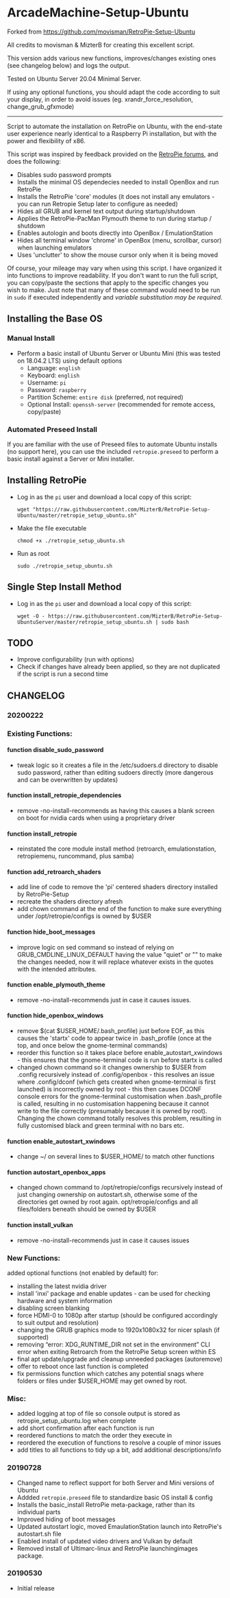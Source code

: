# ArcadeMachine-Setup-Ubuntu

Forked from https://github.com/movisman/RetroPie-Setup-Ubuntu

All credits to movisman & MizterB for creating this excellent script.

This version adds various new functions, improves/changes existing ones (see changelog below) and logs the output. 

Tested on Ubuntu Server 20.04 Minimal Server.

If using any optional functions, you should adapt the code according to suit your display, in order to avoid issues (eg. xrandr_force_resolution, change_grub_gfxmode)

---

Script to automate the installation on RetroPie on Ubuntu, with the end-state user experience nearly identical to a Raspberry Pi installation, but with the power and flexibility of x86.

This script was inspired by feedback provided on the [RetroPie forums](https://retropie.org.uk/forum/topic/18810/retropie-installation-on-ubuntu-server-x64-18-04-1), and does the following:
- Disables sudo password prompts
- Installs the minimal OS dependecies needed to install OpenBox and run RetroPie
- Installs the RetroPie 'core' modules (it does not install any emulators - you can run Retropie Setup later to configure as needed)
- Hides all GRUB and kernel text output during startup/shutdown
- Applies the RetroPie-PacMan Plymouth theme to run during startup / shutdown
- Enables autologin and boots directly into OpenBox / EmulationStation
- Hides all terminal window 'chrome' in OpenBox (menu, scrollbar, cursor) when launching emulators
- Uses 'unclutter' to show the mouse cursor only when it is being moved

Of course, your mileage may vary when using this script.  I have organized it into functions to improve readability.  If you don't want to run the full script, you can copy/paste the sections that apply to the specific changes you wish to make.  Just note that many of these command would need to be run in `sudo` if executed independently and *variable substitution may be required*.

## Installing the Base OS
### Manual Install
- Perform a basic install of Ubuntu Server or Ubuntu Mini (this was tested on 18.04.2 LTS) using default options
  - Language: `english`
  - Keyboard: `english`
  - Username: `pi` 
  - Password: `raspberry`
  - Partition Scheme: `entire disk` (preferred, not required)
  - Optional Install: `openssh-server` (recommended for remote access, copy/paste)
### Automated Preseed Install
If you are familiar with the use of Preseed files to automate Ubuntu installs (no support here), you can use the included `retropie.preseed` to perform a basic install against a Server or Mini installer.

## Installing RetroPie
- Log in as the `pi` user and download a local copy of this script:
  
  `wget "https://raw.githubusercontent.com/MizterB/RetroPie-Setup-Ubuntu/master/retropie_setup_ubuntu.sh"`

- Make the file executable
  
  `chmod +x ./retropie_setup_ubuntu.sh`

- Run as root
  
  `sudo ./retropie_setup_ubuntu.sh`


## Single Step Install Method
- Log in as the `pi` user and download a local copy of this script:
  
  `wget -O - https://raw.githubusercontent.com/MizterB/RetroPie-Setup-UbuntuServer/master/retropie_setup_ubuntu.sh | sudo bash`

## TODO
- Improve configurability (run with options)
- Check if changes have already been applied, so they are not duplicated if the script is run a second time

## CHANGELOG
### 20200222
### Existing Functions:
#### function disable_sudo_password
- tweak logic so it creates a file in the /etc/sudoers.d directory to disable sudo password, rather than editing sudoers directly (more dangerous and can be overwritten by updates)
#### function install_retropie_dependencies
- remove -no-install-recommends as having this causes a blank screen on boot for nvidia cards when using a proprietary driver
#### function install_retropie
- reinstated the core module install method (retroarch, emulationstation, retropiemenu, runcommand, plus samba)
#### function add_retroarch_shaders
- add line of code to remove the 'pi' centered shaders directory installed by RetroPie-Setup
- recreate the shaders directory afresh
- add chown command at the end of the function to make sure everything under /opt/retropie/configs is owned by $USER
#### function hide_boot_messages
- improve logic on sed command so instead of relying on GRUB_CMDLINE_LINUX_DEFAULT having the value "quiet" or "" to make the changes needed, now it will replace whatever exists in the quotes with the intended attributes.
#### function enable_plymouth_theme
- remove -no-install-recommends just in case it causes issues.
#### function hide_openbox_windows
- remove $(cat $USER_HOME/.bash_profile) just before EOF, as this causes the 'startx' code to appear twice in .bash_profile (once at the top, and once below the gnome-terminal commands)
- reorder this function so it takes place before enable_autostart_xwindows - this ensures that the gnome-terminal code is run before startx is called
- changed chown command so it changes ownership to $USER from .config recursively instead of .config/openbox - this resolves an issue where .config/dconf (which gets created when gnome-terminal is first launched) is incorrectly owned by root - this then causes DCONF console errors for the gnome-terminal customisation when .bash_profile is called, resulting in no customisation happening because it cannot write to the file correctly (presumably because it is owned by root). Changing the chown command totally resolves this problem, resulting in fully customised black and green terminal with no bars etc.
#### function enable_autostart_xwindows
- change ~/ on several lines to $USER_HOME/ to match other functions
#### function autostart_openbox_apps
- changed chown command to /opt/retropie/configs recursively instead of just changing ownership on autostart.sh, otherwise some of the directories get owned by root again. opt/retropie/configs and all files/folders beneath should be owned by $USER
#### function install_vulkan
- remove -no-install-recommends just in case it causes issues
### New Functions:
added optional functions (not enabled by default) for:
- installing the latest nvidia driver
- install 'inxi' package and enable updates - can be used for checking hardware and system information
- disabling screen blanking
- force HDMI-0 to 1080p after startup (should be configured accordingly to suit output and resolution)
- changing the GRUB graphics mode to 1920x1080x32 for nicer splash (if supported)
- removing “error: XDG_RUNTIME_DIR not set in the environment” CLI error when exiting Retroarch from the RetroPie Setup screen within ES
- final apt update/upgrade and cleanup unneeded packages (autoremove)
- offer to reboot once last function is completed
- fix permissions function which catches any potential snags where folders or files under $USER_HOME may get owned by root.
### Misc:
- added logging at top of file so console output is stored as retropie_setup_ubuntu.log when complete
- add short confirmation after each function is run
- reordered functions to match the order they execute in
- reordered the execution of functions to resolve a couple of minor issues
- add titles to all functions to tidy up a bit, add additional descriptions/info

### 20190728
- Changed name to reflect support for both Server and Mini versions of Ubuntu
- Addded `retropie.preseed` file to standardize basic OS install & config
- Installs the basic_install RetroPie meta-package, rather than its individual parts
- Improved hiding of boot messages
- Updated autostart logic, moved EmaulationStation launch into RetroPie's autostart.sh file
- Enabled install of updated video drivers and Vulkan by default
- Removed install of Ultimarc-linux and RetroPie launchingimages package.

### 20190530
- Initial release
